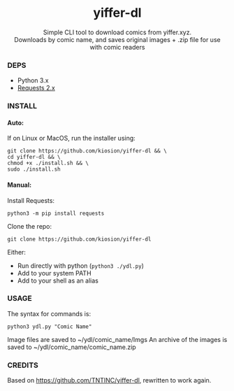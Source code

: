 <div align=center>
  <h1>yiffer-dl</h1>
  <p>Simple CLI tool to download comics from yiffer.xyz.<br>Downloads by comic name, and saves original images + .zip file for use with comic readers</p>
</div>
  
### DEPS
- Python 3.x
- [Requests 2.x](https://pypi.org/project/requests/)

### INSTALL
#### Auto:
If on Linux or MacOS, run the installer using:
```
git clone https://github.com/kiosion/yiffer-dl && \
cd yiffer-dl && \
chmod +x ./install.sh && \
sudo ./install.sh
```

#### Manual:
Install Requests:
```
python3 -m pip install requests
```
Clone the repo:
```
git clone https://github.com/kiosion/yiffer-dl
```
Either:
- Run directly with python (`python3 ./ydl.py`)
- Add to your system PATH
- Add to your shell as an alias

### USAGE
The syntax for commands is:

```
python3 ydl.py "Comic Name"
```

Image files are saved to ~/ydl/comic_name/Imgs
An archive of the images is saved to ~/ydl/comic_name/comic_name.zip

### CREDITS

Based on https://github.com/TNTINC/yiffer-dl, rewritten to work again.
